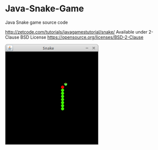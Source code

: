 # Java-Snake-Game
Java Snake game source code

http://zetcode.com/tutorials/javagamestutorial/snake/
Available under 2-Clause BSD License https://opensource.org/licenses/BSD-2-Clause

![Snake game screenshot](snake.png)
